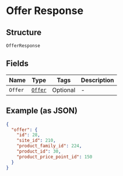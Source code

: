 
# Offer Response

## Structure

`OfferResponse`

## Fields

| Name | Type | Tags | Description |
|  --- | --- | --- | --- |
| `Offer` | [`Offer`](../../doc/models/offer.md) | Optional | - |

## Example (as JSON)

```json
{
  "offer": {
    "id": 28,
    "site_id": 210,
    "product_family_id": 224,
    "product_id": 30,
    "product_price_point_id": 150
  }
}
```

